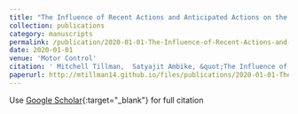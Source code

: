 ```yaml
---
title: "The Influence of Recent Actions and Anticipated Actions on the Stability of Finger Forces during a Tracking Task"
collection: publications
category: manuscripts
permalink: /publication/2020-01-01-The-Influence-of-Recent-Actions-and-Anticipated-Actions-on-the-Stability-of-Finger-Forces-during-a-Tracking-Task
date: 2020-01-01
venue: 'Motor Control'
citation: ' Mitchell Tillman,  Satyajit Ambike, &quot;The Influence of Recent Actions and Anticipated Actions on the Stability of Finger Forces during a Tracking Task.&quot; Motor Control, 2020.'
paperurl: http://mtillman14.github.io/files/publications/2020-01-01-The-Influence-of-Recent-Actions-and-Anticipated-Actions-on-the-Stability-of-Finger-Forces-during-a-Tracking-Task.pdf
---
```

Use [Google Scholar](https://scholar.google.com/scholar?q=The+Influence+of+Recent+Actions+and+Anticipated+Actions+on+the+Stability+of+Finger+Forces+during+a+Tracking+Task){:target="_blank"} for full citation